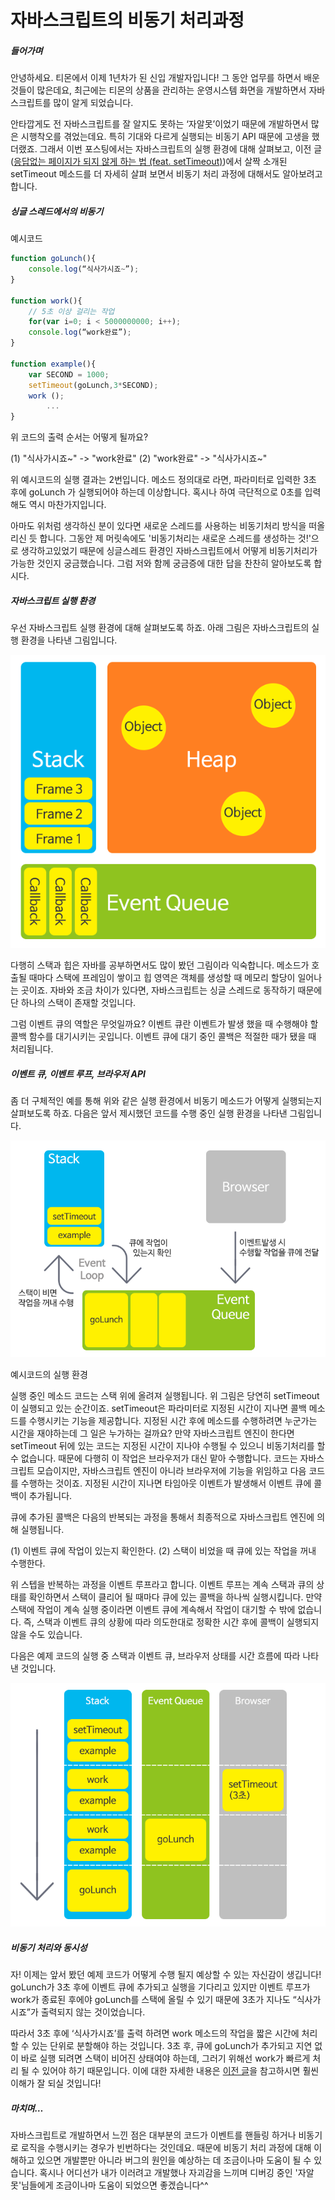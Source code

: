 # 자바스크립트의 비동기 처리과정

##### 들어가며

안녕하세요. 티몬에서 이제 1년차가 된 신입 개발자입니다! 그 동안 업무를 하면서 배운 것들이 많은데요, 최근에는 티몬의 상품을 관리하는 운영시스템 화면을 개발하면서 자바스크립트를 많이 알게 되었습니다.
 
안타깝게도 전 자바스크립트를 잘 알지도 못하는 ‘자알못’이었기 때문에 개발하면서 많은 시행착오를 겪었는데요. 특히 기대와 다르게 실행되는 비동기 API 때문에 고생을 했더랬죠. 그래서 이번 포스팅에서는 자바스크립트의 실행 환경에 대해 살펴보고, 이전 글([응답없는 페이지가 되지 않게 하는 법 (feat. setTimeout)](http://tmondev.blog.me/220928561593))에서 살짝 소개된 setTimeout 메소드를 더 자세히 살펴 보면서 비동기 처리 과정에 대해서도 알아보려고 합니다.





##### 싱글 스레드에서의 비동기

 예시코드 

```js
function goLunch(){
	console.log(“식사가시죠~”);
}

function work(){
	// 5초 이상 걸리는 작업 
	for(var i=0; i < 5000000000; i++);
	console.log(“work완료”);
}

function example(){
	var SECOND = 1000;
	setTimeout(goLunch,3*SECOND);
	work ();
		...
}
```

위 코드의 출력 순서는 어떻게 될까요?

 (1) "식사가시죠~" -> "work완료"
(2) "work완료" -> "식사가시죠~"

위 예시코드의 실행 결과는 2번입니다. 메소드 정의대로 라면, 파라미터로 입력한 3초 후에 goLunch 가 실행되어야 하는데 이상합니다. 혹시나 하여 극단적으로 0초를 입력해도 역시 마찬가지입니다.

아마도 위처럼 생각하신 분이 있다면 새로운 스레드를 사용하는 비동기처리 방식을 떠올리신 듯 합니다. 그동안 제 머릿속에도 '비동기처리는 새로운 스레드를 생성하는 것!'으로 생각하고있었기 때문에 싱글스레드 환경인 자바스크립트에서 어떻게 비동기처리가 가능한 것인지 궁금했습니다. 그럼 저와 함께 궁금증에 대한 답을 찬찬히 알아보도록 합시다. 



##### 자바스크립트 실행 환경

우선 자바스크립트 실행 환경에 대해 살펴보도록 하죠. 아래 그림은 자바스크립트의 실행 환경을 나타낸 그림입니다.

![](./Images/1_1.png)

다행히 스택과 힙은 자바를 공부하면서도 많이 봤던 그림이라 익숙합니다. 메소드가 호출될 때마다 스택에 프레임이 쌓이고 힙 영역은 객체를 생성할 때 메모리 할당이 일어나는 곳이죠. 자바와 조금 차이가 있다면, 자바스크립트는 싱글 스레드로 동작하기 때문에 단 하나의 스택이 존재할 것입니다.

그럼 이벤트 큐의 역할은 무엇일까요?
이벤트 큐란 이벤트가 발생 했을 때 수행해야 할 콜백 함수를 대기시키는 곳입니다. 이벤트 큐에 대기 중인 콜백은 적절한 때가 됐을 때 처리됩니다. 



##### 이벤트 큐, 이벤트 루프, 브라우저 API

좀 더 구체적인 예를 통해 위와 같은 실행 환경에서 비동기 메소드가 어떻게 실행되는지 살펴보도록 하죠. 다음은 앞서 제시했던 코드를 수행 중인 실행 환경을 나타낸 그림입니다.

![](./Images/2_1.png)

 예시코드의 실행 환경 

 실행 중인 메소드 코드는 스택 위에 올려져 실행됩니다. 위 그림은 당연히 setTimeout이 실행되고 있는 순간이죠. setTimeout은 파라미터로 지정된 시간이 지나면 콜백 메소드를 수행시키는 기능을 제공합니다. 지정된 시간 후에 메소드를 수행하려면 누군가는 시간을 재야하는데 그 일은 누가하는 걸까요? 만약 자바스크립트 엔진이 한다면 setTimeout 뒤에 있는 코드는 지정된 시간이 지나야 수행될 수 있으니 비동기처리를 할 수 없습니다. 때문에 다행히 이 작업은 브라우저가 대신 맡아 수행합니다. 코드는 자바스크립트 모습이지만, 자바스크립트 엔진이 아니라 브라우저에 기능을 위임하고 다음 코드를 수행하는 것이죠. 지정된 시간이 지나면 타임아웃 이벤트가 발생해서 이벤트 큐에 콜백이 추가됩니다.

큐에 추가된 콜백은 다음의 반복되는 과정을 통해서 최종적으로 자바스크립트 엔진에 의해 실행됩니다.

(1)  이벤트 큐에 작업이 있는지 확인한다.
(2)  스택이 비었을 때 큐에 있는 작업을 꺼내 수행한다.

위 스텝을 반복하는 과정을 이벤트 루프라고 합니다. 이벤트 루프는 계속 스택과 큐의 상태를 확인하면서 스택이 클리어 될 때마다 큐에 있는 콜백을 하나씩 실행시킵니다. 만약 스택에 작업이 계속 실행 중이라면 이벤트 큐에 계속해서 작업이 대기할 수 밖에 없습니다. 즉, 스택과 이벤트 큐의 상황에 따라 의도한대로 정확한 시간 후에 콜백이 실행되지 않을 수도 있습니다.

다음은 예제 코드의 실행 중 스택과 이벤트 큐, 브라우저 상태를 시간 흐름에 따라 나타낸 것입니다. 

![](./Images/3_1.png)

##### 비동기 처리와 동시성

자! 이제는 앞서 봤던 예제 코드가 어떻게 수행 될지 예상할 수 있는 자신감이 생깁니다! goLunch가 3초 후에 이벤트 큐에 추가되고 실행을 기다리고 있지만 이벤트 루프가 work가 종료된 후에야 goLunch를 스택에 올릴 수 있기 때문에 3초가 지나도 “식사가시죠”가 출력되지 않는 것이었습니다.
 
따라서 3초 후에 ‘식사가시죠’를 출력 하려면 work 메소드의 작업을 짧은 시간에 처리할 수 있는 단위로 분할해야 하는 것입니다. 3초 후, 큐에 goLunch가 추가되고 지연 없이 바로 실행 되려면 스택이 비어진 상태여야 하는데, 그러기 위해선 work가 빠르게 처리 될 수 있어야 하기 때문입니다. 이에 대한 자세한 내용은 [이전 글](http://blog.naver.com/tmondev/220928561593)을 참고하시면 훨씬 이해가 잘 되실 것입니다!





##### 마치며…

자바스크립트로 개발하면서 느낀 점은 대부분의 코드가 이벤트를 핸들링 하거나 비동기로 로직을 수행시키는 경우가 빈번하다는 것인데요. 때문에 비동기 처리 과정에 대해 이해하고 있으면 개발뿐만 아니라 버그의 원인을 예상하는 데 조금이나마 도움이 될 수 있습니다. 혹시나 어디선가 내가 이러려고 개발했나 자괴감을 느끼며 디버깅 중인 '자알못'님들에게 조금이나마 도움이 되었으면 좋겠습니다^^
